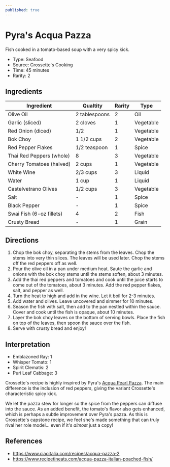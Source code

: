 ```yaml
---
published: true
---
```


# Pyra's Acqua Pazza

Fish cooked in a tomato-based soup with a very spicy kick.

* Type: Seafood
* Source: Crossette's Cooking
* Time: 45 minutes
* Rarity: 2

## Ingredients

| Ingredient           | Qualtity       | Rarity | Type      |
| -------------------- | -------------- | ------ | --------- |
| Olive Oil            | 2 tablespoons  | 2      | Oil       |
| Garlic (sliced)      | 2 cloves       | 1      | Vegetable |
| Red Onion (diced)    | 1/2            | 1      | Vegetable |
| Bok Choy             | 1 1/2 cups     | 2      | Vegetable |
| Red Pepper Flakes    | 1/2 teaspoon   | 1      | Spice     |
| Thai Red Peppers (whole) | 8          | 3      | Vegetable |
| Cherry Tomatoes (halved) | 2 cups     | 1      | Vegetable |
| White Wine           | 2/3 cups       | 3      | Liquid    |
| Water                | 1 cup          | 1      | Liquid    |
| Castelvetrano Olives | 1/2 cups       | 3      | Vegetable |
| Salt                 | -              | 1      | Spice     |
| Black Pepper         | -              | 1      | Spice     |
| Swai Fish (6-oz fillets) | 4          | 2      | Fish      |
| Crusty Bread         | -              | 1      | Grain     |

## Directions

1. Chop the bok choy, separating the stems from the leaves. Chop the stems into very thin slices. The leaves will be used later. Chop the stems off the red peppers off as well.
2. Pour the olive oil in a pan under medium heat. Saute the garlic and onions with the bok choy stems until the stems soften, about 3 minutes.
3. Add the thai red peppers and tomatoes and cook until the juice starts to come out of the tomatoes, about 3 minutes. Add the red pepper flakes, salt, and pepper as well.
4. Turn the heat to high and add in the wine. Let it boil for 2-3 minutes.
5. Add water and olives. Leave uncovered and simmer for 10 minutes.
6. Season the fish with salt, then add to the pan nestled within the sauce. Cover and cook until the fish is opaque, about 10 minutes.
7. Layer the bok choy leaves on the bottom of serving bowls. Place the fish on top of the leaves, then spoon the sauce over the fish.
8. Serve with crusty bread and enjoy!

## Interpretation

* Emblazoned Ray: 1
* Whisper Tomato: 1
* Spirit Clematis: 2
* Puri Leaf Cabbage: 3

Crossette's recipe is highly inspired by Pyra's [Acqua Pearl Pazza](/recipes/acqua-pearl-pazza). The main difference is the inclusion of red peppers, giving the variant Crossette's characteristic spicy kick.

We let the pazza stew for longer so the spice from the peppers can diffuse into the sauce. As an added benefit, the tomato's flavor also gets enhanced, which is perhaps a subtle improvement over Pyra's pazza. As this is Crossette's capstone recipe, we feel she's made something that can truly rival her role model... even if it's _almost_ just a copy!

## References

* https://www.ciaoitalia.com/recipes/acqua-pazza-2
* https://www.recipetineats.com/acqua-pazza-italian-poached-fish/
